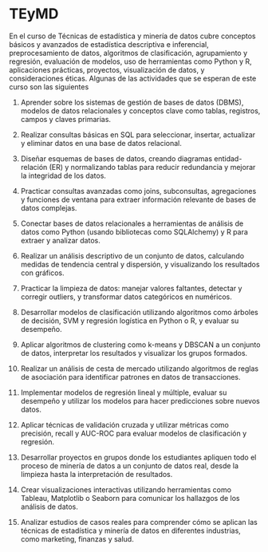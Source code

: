 # TEyMD
En el curso de Técnicas de estadística y minería de datos  cubre conceptos básicos y avanzados de estadística descriptiva e inferencial, preprocesamiento de datos, algoritmos de clasificación, agrupamiento y regresión, evaluación de modelos, uso de herramientas como Python y R, aplicaciones prácticas, proyectos, visualización de datos, y consideraciones éticas.
Algunas de las actividades que se esperan de este curso son las siguientes 

1. Aprender sobre los sistemas de gestión de bases de datos (DBMS), modelos de datos relacionales y conceptos clave como tablas, registros, campos y claves primarias.

2. Realizar consultas básicas en SQL para seleccionar, insertar, actualizar y eliminar datos en una base de datos relacional.

3. Diseñar esquemas de bases de datos, creando diagramas entidad-relación (ER) y normalizando tablas para reducir redundancia y mejorar la integridad de los datos.

4. Practicar consultas avanzadas como joins, subconsultas, agregaciones y funciones de ventana para extraer información relevante de bases de datos complejas.

5. Conectar bases de datos relacionales a herramientas de análisis de datos como Python (usando bibliotecas como SQLAlchemy) y R para extraer y analizar datos.

6. Realizar un análisis descriptivo de un conjunto de datos, calculando medidas de tendencia central y dispersión, y visualizando los resultados con gráficos.

7. Practicar la limpieza de datos: manejar valores faltantes, detectar y corregir outliers, y transformar datos categóricos en numéricos.

8. Desarrollar modelos de clasificación utilizando algoritmos como árboles de decisión, SVM y regresión logística en Python o R, y evaluar su desempeño.

9. Aplicar algoritmos de clustering como k-means y DBSCAN a un conjunto de datos, interpretar los resultados y visualizar los grupos formados.

10. Realizar un análisis de cesta de mercado utilizando algoritmos de reglas de asociación para identificar patrones en datos de transacciones.

11. Implementar modelos de regresión lineal y múltiple, evaluar su desempeño y utilizar los modelos para hacer predicciones sobre nuevos datos.

12. Aplicar técnicas de validación cruzada y utilizar métricas como precisión, recall y AUC-ROC para evaluar modelos de clasificación y regresión.

13. Desarrollar proyectos en grupos donde los estudiantes apliquen todo el proceso de minería de datos a un conjunto de datos real, desde la limpieza hasta la interpretación de resultados.

14. Crear visualizaciones interactivas utilizando herramientas como Tableau, Matplotlib o Seaborn para comunicar los hallazgos de los análisis de datos.

15. Analizar estudios de casos reales para comprender cómo se aplican las técnicas de estadística y minería de datos en diferentes industrias, como marketing, finanzas y salud.



